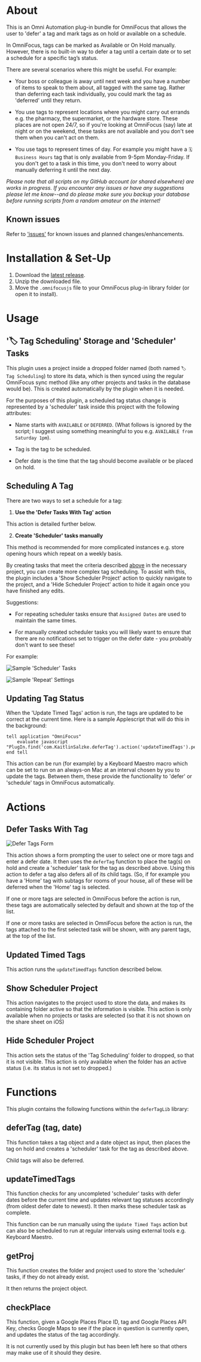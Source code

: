 # About

This is an Omni Automation plug-in bundle for OmniFocus that allows the user to 'defer' a tag and mark tags as on hold or available on a schedule.

In OmniFocus, tags can be marked as Available or On Hold manually. However, there is no built-in way to defer a tag until a certain date or to set a schedule for a specific tag’s status.

There are several scenarios where this might be useful. For example:

* Your boss or colleague is away until next week and you have a number of items to speak to them about, all tagged with the same tag. Rather than deferring each task individually, you could mark the tag as 'deferred' until they return.

* You use tags to represent locations where you might carry out errands e.g. the pharmacy, the supermarket, or the hardware store. These places are not open 24/7, so if you're looking at OmniFocus (say) late at night or on the weekend, these tasks are not available and you don't see them when you can't act on them.

* You use tags to represent times of day. For example you might have a `🗓 Business Hours` tag that is only available from 9-5pm Monday-Friday. If you don't get to a task in this time, you don't need to worry about manually deferring it until the next day.

_Please note that all scripts on my GitHub account (or shared elsewhere) are works in progress. If you encounter any issues or have any suggestions please let me know--and do please make sure you backup your database before running scripts from a random amateur on the internet!_

## Known issues

Refer to ['issues'](https://github.com/ksalzke/defer-tag-omnifocus-plugin/issues) for known issues and planned changes/enhancements.

# Installation & Set-Up

1. Download the [latest release](https://github.com/ksalzke/synced-preferences-for-omnifocus/releases/latest).
2. Unzip the downloaded file.
3. Move the `.omnifocusjs` file to your OmniFocus plug-in library folder (or open it to install).

# Usage

## '🏷 Tag Scheduling' Storage and 'Scheduler' Tasks

This plugin uses a project inside a dropped folder named (both named `🏷 Tag Scheduling`) to store its data, which is then synced using the regular OmniFocus sync method (like any other projects and tasks in the database would be). This is created automatically by the plugin when it is needed.

For the purposes of this plugin, a scheduled tag status change is represented by a 'scheduler' task inside this project with the following attributes:

* Name starts with `AVAILABLE` or `DEFERRED`. (What follows is ignored by the script; I suggest using something meaningful to you e.g. `AVAILABLE from Saturday 1pm`).

* Tag is the tag to be scheduled.

* Defer date is the time that the tag should become available or be placed on hold.

## Scheduling A Tag

There are two ways to set a schedule for a tag:

1. **Use the 'Defer Tasks With Tag' action**

This action is detailed further below.

2. **Create 'Scheduler' tasks manually**

This method is recommended for more complicated instances e.g. store opening hours which repeat on a weekly basis.

By creating tasks that meet the criteria described [above](https://github.com/ksalzke/defer-tag-omnifocus-plugin#-tag-scheduling-storage-and-scheduler-tasks) in the necessary project, you can create more complex tag scheduling. To assist with this, the plugin includes a 'Show Scheduler Project' action to quickly navigate to the project, and a 'Hide Scheduler Project' action to hide it again once you have finished any edits.

Suggestions:

* For repeating scheduler tasks ensure that `Assigned Dates` are used to maintain the same times.

* For manually created scheduler tasks you will likely want to ensure that there are no notifications set to trigger on the defer date - you probably don't want to see these!

For example:

![Sample 'Scheduler' Tasks](https://user-images.githubusercontent.com/16893787/142517601-c88ec755-d75a-4632-9467-7ab79c53e200.png)


![Sample 'Repeat' Settings](https://user-images.githubusercontent.com/16893787/142517563-98319c28-0b21-4b00-921e-577603c102e1.png)


## Updating Tag Status

When the 'Update Timed Tags' action is run, the tags are updated to be correct at the current time. Here is a sample Applescript that will do this in the background:

```
tell application "OmniFocus"
	evaluate javascript "PlugIn.find('com.KaitlinSalzke.deferTag').action('updateTimedTags').perform()"
end tell
```

This action can be run (for example) by a Keyboard Maestro macro which can be set to run on an always-on Mac at an interval chosen by you to update the tags. Between them, these provide the functionality to 'defer' or 'schedule' tags in OmniFocus automatically.

# Actions

## Defer Tasks With Tag

![Defer Tags Form](https://user-images.githubusercontent.com/16893787/142516827-45a167cd-9a88-4030-b2c9-f57bd2ccc742.png)

This action shows a form prompting the user to select one or more tags and enter a defer date. It then uses the `deferTag` function to place the tag(s) on hold and create a 'scheduler' task for the tag as described above. Using this action to defer a tag also defers all of its child tags. (So, if for example you have a 'Home' tag with subtags for rooms of your house, all of these will be deferred when the 'Home' tag is selected.

If one or more tags are selected in OmniFocus before the action is run, these tags are automatically selected by default and shown at the top of the list.

If one or more tasks are selected in OmniFocus before the action is run, the tags attached to the first selected task will be shown, with any parent tags, at the top of the list.

## Updated Timed Tags

This action runs the `updateTimedTags` function described below.

## Show Scheduler Project

This action navigates to the project used to store the data, and makes its containing folder active so that the information is visible. This action is only available when no projects or tasks are selected (so that it is not shown on the share sheet on iOS)

## Hide Scheduler Project

This action sets the status of the 'Tag Scheduling' folder to dropped, so that it is not visible. This action is only available when the folder has an active status (i.e. its status is not set to dropped.)

# Functions

This plugin contains the following functions within the `deferTagLib` library:

## deferTag (tag, date)

This function takes a tag object and a date object as input, then places the tag on hold and creates a 'scheduler' task for the tag as described above.

Child tags will also be deferred.

## updateTimedTags

This function checks for any uncompleted 'scheduler' tasks with defer dates before the current time and updates relevant tag statuses accordingly (from oldest defer date to newest). It then marks these scheduler task as complete.

This function can be run manually using the `Update Timed Tags` action but can also be scheduled to run at regular intervals using external tools e.g. Keyboard Maestro.

## getProj

This function creates the folder and project used to store the 'scheduler' tasks, if they do not already exist.

It then returns the project object.

## checkPlace

This function, given a Google Places Place ID, tag and Google Places API Key, checks Google Maps to see if the place in question is currently open, and updates the status of the tag accordingly.

It is not currently used by this plugin but has been left here so that others may make use of it should they desire.
